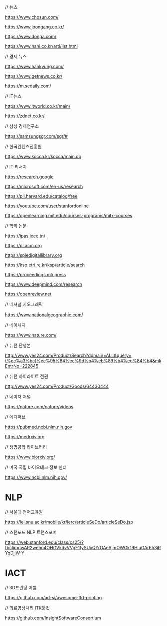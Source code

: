 // 뉴스

https://www.chosun.com/

https://www.joongang.co.kr/

https://www.donga.com/

https://www.hani.co.kr/arti/list.html

// 경제 뉴스

https://www.hankyung.com/

https://www.getnews.co.kr/

https://m.sedaily.com/

// IT뉴스

https://www.itworld.co.kr/main/

https://zdnet.co.kr/

// 삼성 경제연구소

https://samsungsgr.com/sgr/#

// 한국컨텐츠진흥원

https://www.kocca.kr/kocca/main.do

// IT 리서치

https://research.google

https://microsoft.com/en-us/research

https://pll.harvard.edu/catalog/free

https://youtube.com/user/stanfordonline

https://openlearning.mit.edu/courses-programs/mitx-courses

// 학회 논문

https://ipas.ieee.tn/

https://dl.acm.org

https://spiedigitallibrary.org

https://ksp.etri.re.kr/ksp/article/search

https://proceedings.mlr.press

https://www.deepmind.com/research

https://openreview.net


// 네셔널 지오그래픽

https://www.nationalgeographic.com/

// 네이처지

https://www.nature.com/

// 뉴턴 단행본

http://www.yes24.com/Product/Search?domain=ALL&query=(%ec%a3%bc)%ec%95%84%ec%9d%b4%eb%89%b4%ed%84%b4&mkEntrNo=222845

// 뉴턴 하이라이트 전권

http://www.yes24.com/Product/Goods/64430444

// 네이처 저널

https://nature.com/nature/videos

// 메디퍼브

https://pubmed.ncbi.nlm.nih.gov

https://medrxiv.org

// 생명공학 라이브러리

https://www.biorxiv.org/

// 미국 국립 바이오테크 정보 센터

https://www.ncbi.nlm.nih.gov/

# NLP

// 서울대 언어교육원

https://lei.snu.ac.kr/mobile/kr/lerc/articleSeDo/articleSeDo.jsp

// 스탠포드 NLP 트랜스포머

https://web.stanford.edu/class/cs25/?fbclid=IwAR2wehn4OHGVkdvVVgF1fySUxQYrOAeAjmOWGk19HluGAr6h3jRYqDjjW-Y

# IACT

// 3D프린팅 어썸

https://github.com/ad-si/awesome-3d-printing

// 의료영상처리 ITK툴킷 

https://github.com/InsightSoftwareConsortium


